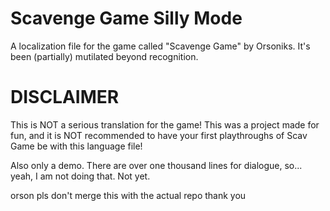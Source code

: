 # Scavenge Game Silly Mode
A localization file for the game called "Scavenge Game" by Orsoniks. It's been (partially) mutilated beyond recognition.

# DISCLAIMER
This is NOT a serious translation for the game! This was a project made for fun, and it is NOT recommended to have your first playthroughs of Scav Game be with this language file!

Also only a demo. There are over one thousand lines for dialogue, so... yeah, I am not doing that. Not yet.

orson pls don't merge this with the actual repo thank you
